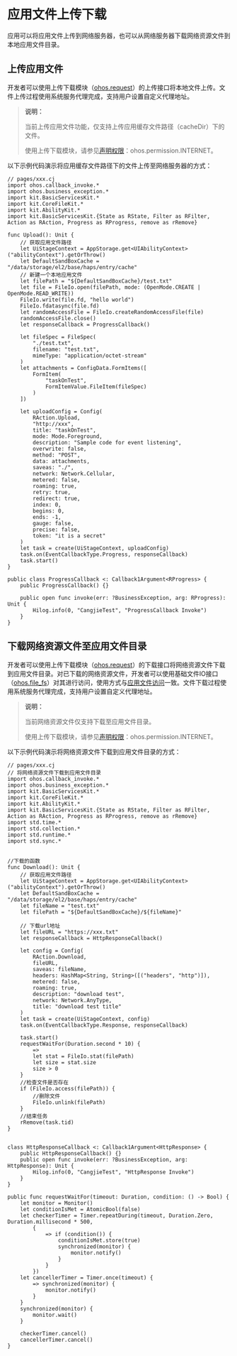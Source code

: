 # 应用文件上传下载

应用可以将应用文件上传到网络服务器，也可以从网络服务器下载网络资源文件到本地应用文件目录。

## 上传应用文件

开发者可以使用上传下载模块（[ohos.request](../../../../API_Reference/source_zh_cn/apis/BasicServicesKit/cj-apis-request-agent.md)）的上传接口将本地文件上传。文件上传过程使用系统服务代理完成，支持用户设置自定义代理地址。

> **说明：**
>
> 当前上传应用文件功能，仅支持上传应用缓存文件路径（cacheDir）下的文件。
>
> 使用上传下载模块，请参见[声明权限](../../security/AccessToken/cj-declare-permissions.md)：ohos.permission.INTERNET。

以下示例代码演示将应用缓存文件路径下的文件上传至网络服务器的方式：

<!-- compile -->

```cangjie
// pages/xxx.cj
import ohos.callback_invoke.*
import ohos.business_exception.*
import kit.BasicServicesKit.*
import kit.CoreFileKit.*
import kit.AbilityKit.*
import kit.BasicServicesKit.{State as RState, Filter as RFilter, Action as RAction, Progress as RProgress, remove as rRemove}

func Upload(): Unit {
    // 获取应用文件路径
    let UiStageContext = AppStorage.get<UIAbilityContext>("abilityContext").getOrThrow()
    let DefaultSandBoxCache = "/data/storage/el2/base/haps/entry/cache"
    // 新建一个本地应用文件
    let filePath = "${DefaultSandBoxCache}/test.txt"
    let file = FileIo.open(filePath, mode: (OpenMode.CREATE | OpenMode.READ_WRITE))
    FileIo.write(file.fd, "hello world")
    FileIo.fdatasync(file.fd)
    let randomAccessFile = FileIo.createRandomAccessFile(file)
    randomAccessFile.close()
    let responseCallback = ProgressCallback()

    let fileSpec = FileSpec(
        "./test.txt",
        filename: "test.txt",
        mimeType: "application/octet-stream"
    )
    let attachments = ConfigData.FormItems([
        FormItem(
            "taskOnTest",
            FormItemValue.FileItem(fileSpec)
        )
    ])

    let uploadConfig = Config(
        RAction.Upload,
        "http://xxx",
        title: "taskOnTest",
        mode: Mode.Foreground,
        description: "Sample code for event listening",
        overwrite: false,
        method: "POST",
        data: attachments,
        saveas: "./",
        network: Network.Cellular,
        metered: false,
        roaming: true,
        retry: true,
        redirect: true,
        index: 0,
        begins: 0,
        ends: -1,
        gauge: false,
        precise: false,
        token: "it is a secret"
    )
    let task = create(UiStageContext, uploadConfig)
    task.on(EventCallbackType.Progress, responseCallback)
    task.start()
}

public class ProgressCallback <: Callback1Argument<RProgress> {
    public ProgressCallback() {}

    public open func invoke(err: ?BusinessException, arg: RProgress): Unit {
        Hilog.info(0, "CangjieTest", "ProgressCallback Invoke")
    }
}
```

## 下载网络资源文件至应用文件目录

开发者可以使用上传下载模块（[ohos.request](../../../../API_Reference/source_zh_cn/apis/BasicServicesKit/cj-apis-request-agent.md)）的下载接口将网络资源文件下载到应用文件目录。对已下载的网络资源文件，开发者可以使用基础文件IO接口（[ohos.file_fs](../../../../API_Reference/source_zh_cn/apis/CoreFileKit/cj-apis-file_fs.md)）对其进行访问，使用方式与[应用文件访问](../../file-management/cj-app-file-access.md)一致。文件下载过程使用系统服务代理完成，支持用户设置自定义代理地址。

> **说明：**
>
> 当前网络资源文件仅支持下载至应用文件目录。
>
> 使用上传下载模块，请参见[声明权限](../../security/AccessToken/cj-declare-permissions.md)：ohos.permission.INTERNET。

以下示例代码演示将网络资源文件下载到应用文件目录的方式：

<!-- compile -->

```cangjie
// pages/xxx.cj
// 将网络资源文件下载到应用文件目录
import ohos.callback_invoke.*
import ohos.business_exception.*
import kit.BasicServicesKit.*
import kit.CoreFileKit.*
import kit.AbilityKit.*
import kit.BasicServicesKit.{State as RState, Filter as RFilter, Action as RAction, Progress as RProgress, remove as rRemove}
import std.time.*
import std.collection.*
import std.runtime.*
import std.sync.*


//下载的函数
func Download(): Unit {
    // 获取应用文件路径
    let UiStageContext = AppStorage.get<UIAbilityContext>("abilityContext").getOrThrow()
    let DefaultSandBoxCache = "/data/storage/el2/base/haps/entry/cache"
    let fileName = "test.txt"
    let filePath = "${DefaultSandBoxCache}/${fileName}"

    // 下载url地址
    let fileURL = "https://xxx.txt"
    let responseCallback = HttpResponseCallback()

    let config = Config(
        RAction.Download,
        fileURL,
        saveas: fileName,
        headers: HashMap<String, String>([("headers", "http")]),
        metered: false,
        roaming: true,
        description: "download test",
        network: Network.AnyType,
        title: "download test title"
    )
    let task = create(UiStageContext, config)
    task.on(EventCallbackType.Response, responseCallback)

    task.start()
    requestWaitFor(Duration.second * 10) {
        =>
        let stat = FileIo.stat(filePath)
        let size = stat.size
        size > 0
    }
    //检查文件是否存在
    if (FileIo.access(filePath)) {
        //删除文件
        FileIo.unlink(filePath)
    }
    //结束任务
    rRemove(task.tid)
}


class HttpResponseCallback <: Callback1Argument<HttpResponse> {
    public HttpResponseCallback() {}
    public open func invoke(err: ?BusinessException, arg: HttpResponse): Unit {
        Hilog.info(0, "CangjieTest", "HttpResponse Invoke")
    }
}

public func requestWaitFor(timeout: Duration, condition: () -> Bool) {
    let monitor = Monitor()
    let conditionIsMet = AtomicBool(false)
    let checkerTimer = Timer.repeatDuring(timeout, Duration.Zero, Duration.millisecond * 500,
        {
            => if (condition()) {
                conditionIsMet.store(true)
                synchronized(monitor) {
                    monitor.notify()
                }
            }
        })
    let cancellerTimer = Timer.once(timeout) {
        => synchronized(monitor) {
            monitor.notify()
        }
    }
    synchronized(monitor) {
        monitor.wait()
    }

    checkerTimer.cancel()
    cancellerTimer.cancel()
}
```
